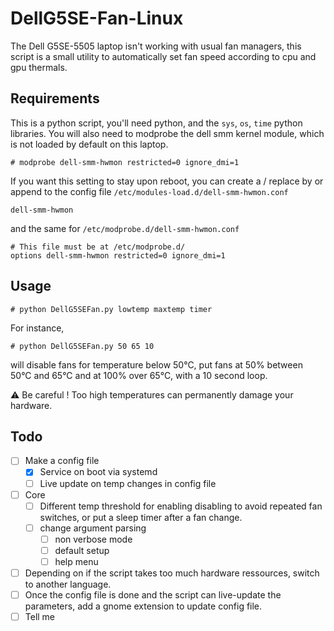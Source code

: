 # DellG5SE-Fan-Linux
The Dell G5SE-5505 laptop isn't working with usual fan managers, this script is a small utility to automatically set fan speed according to cpu and gpu thermals.
## Requirements
This is a python script, you'll need python, and the `sys`, `os`, `time` python libraries.
You will also need to modprobe the dell smm kernel module, which is not loaded by default on this laptop.
```shell
# modprobe dell-smm-hwmon restricted=0 ignore_dmi=1
```
If you want this setting to stay upon reboot, you can create a / replace by or append to the config file  `/etc/modules-load.d/dell-smm-hwmon.conf` 
```shell
dell-smm-hwmon
```
and the same for `/etc/modprobe.d/dell-smm-hwmon.conf` 
```shell
# This file must be at /etc/modprobe.d/
options dell-smm-hwmon restricted=0 ignore_dmi=1
```
## Usage
```shell
# python DellG5SEFan.py lowtemp maxtemp timer
```
For instance, 
```shell
# python DellG5SEFan.py 50 65 10
```
will disable fans for temperature below 50°C, put fans at 50% between 50°C and 65°C and at 100% over 65°C, with a 10 second loop.

:warning: Be careful ! Too high temperatures can permanently damage your hardware.

## Todo
- [ ] Make a config file
  - [x] Service on boot via systemd
  - [ ] Live update on temp changes in config file
- [ ] Core 
  - [ ] Different temp threshold for enabling disabling to avoid repeated fan switches, or put a sleep timer after a fan change.
  - [ ] change argument parsing
    - [ ] non verbose mode
    - [ ] default setup
    - [ ] help menu
- [ ] Depending on if the script takes too much hardware ressources, switch to another language.
- [ ] Once the config file is done and the script can live-update the parameters, add a gnome extension to update config file.
- [ ] Tell me 
